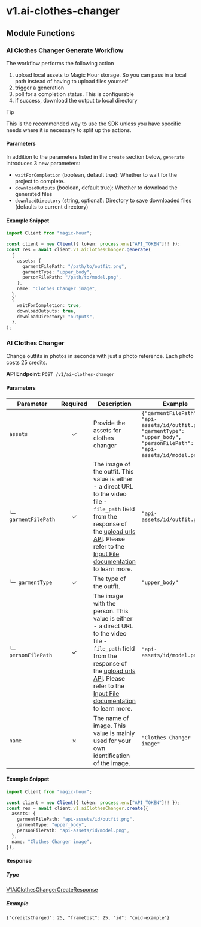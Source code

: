 # v1.ai-clothes-changer

## Module Functions



<!-- CUSTOM DOCS START -->
### AI Clothes Changer Generate Workflow <a name="generate"></a>

The workflow performs the following action

1. upload local assets to Magic Hour storage. So you can pass in a local path instead of having to upload files yourself
2. trigger a generation
3. poll for a completion status. This is configurable
4. if success, download the output to local directory

> [!TIP]
> This is the recommended way to use the SDK unless you have specific needs where it is necessary to split up the actions.

#### Parameters

In addition to the parameters listed in the `create` section below, `generate` introduces 3 new parameters:

- `waitForCompletion` (boolean, default true): Whether to wait for the project to complete.
- `downloadOutputs` (boolean, default true): Whether to download the generated files
- `downloadDirectory` (string, optional): Directory to save downloaded files (defaults to current directory)

#### Example Snippet

```typescript
import Client from "magic-hour";

const client = new Client({ token: process.env["API_TOKEN"]!! });
const res = await client.v1.aiClothesChanger.generate(
  {
    assets: {
      garmentFilePath: "/path/to/outfit.png",
      garmentType: "upper_body",
      personFilePath: "/path/to/model.png",
    },
    name: "Clothes Changer image",
  },
  {
    waitForCompletion: true,
    downloadOutputs: true,
    downloadDirectory: "outputs",
  },
);

```

<!-- CUSTOM DOCS END -->
### AI Clothes Changer <a name="create"></a>

Change outfits in photos in seconds with just a photo reference. Each photo costs 25 credits.

**API Endpoint**: `POST /v1/ai-clothes-changer`

#### Parameters

| Parameter | Required | Description | Example |
|-----------|:--------:|-------------|--------|
| `assets` | ✓ | Provide the assets for clothes changer | `{"garmentFilePath": "api-assets/id/outfit.png", "garmentType": "upper_body", "personFilePath": "api-assets/id/model.png"}` |
| `└─ garmentFilePath` | ✓ | The image of the outfit. This value is either - a direct URL to the video file - `file_path` field from the response of the [upload urls API](https://docs.magichour.ai/api-reference/files/generate-asset-upload-urls).  Please refer to the [Input File documentation](https://docs.magichour.ai/api-reference/files/generate-asset-upload-urls#input-file) to learn more.  | `"api-assets/id/outfit.png"` |
| `└─ garmentType` | ✓ | The type of the outfit. | `"upper_body"` |
| `└─ personFilePath` | ✓ | The image with the person. This value is either - a direct URL to the video file - `file_path` field from the response of the [upload urls API](https://docs.magichour.ai/api-reference/files/generate-asset-upload-urls).  Please refer to the [Input File documentation](https://docs.magichour.ai/api-reference/files/generate-asset-upload-urls#input-file) to learn more.  | `"api-assets/id/model.png"` |
| `name` | ✗ | The name of image. This value is mainly used for your own identification of the image. | `"Clothes Changer image"` |

#### Example Snippet

```typescript
import Client from "magic-hour";

const client = new Client({ token: process.env["API_TOKEN"]!! });
const res = await client.v1.aiClothesChanger.create({
  assets: {
    garmentFilePath: "api-assets/id/outfit.png",
    garmentType: "upper_body",
    personFilePath: "api-assets/id/model.png",
  },
  name: "Clothes Changer image",
});

```

#### Response

##### Type
[V1AiClothesChangerCreateResponse](/src/types/v1-ai-clothes-changer-create-response.ts)

##### Example
`{"creditsCharged": 25, "frameCost": 25, "id": "cuid-example"}`


